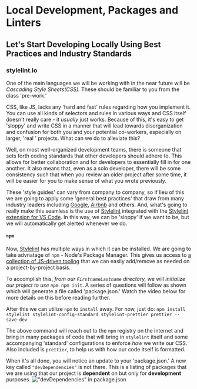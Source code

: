 # Local Development, Packages and Linters

## Let's Start Developing Locally Using Best Practices and Industry Standards

### stylelint.io

One of the main languages we will be working with in the near future will be _Cascading Style Sheets(CSS)._ These should be familiar to you from the class 'pre-work.'

CSS, like JS, lacks any 'hard and fast' rules regarding how you implement it. You can use all kinds of selectors and rules in various ways and CSS itself doesn't really care - it _usually_ just works. Because of this, it's easy to get 'sloppy' and write CSS in a manner that will lead towards disorganization and confusion for both you and your potential co-workers, especially on larger, 'real ' projects. What can we do to alleviate this?

Well, on most well-organized development teams, there is someone that sets forth coding standards that other developers should adhere to. This allows for better collaboration and for developers to essentially fill in for one another. It also means that, even as a solo developer, there will be some consistency such that when you review an older project after some time, it will be easier for you to make sense of what you wrote previously.

These 'style guides' can vary from company to company, so if lieu of this we are going to apply some 'general best practices' that draw from many industry leaders including [Google,](https://google.github.io/styleguide/htmlcssguide.html#CSS_Formatting_Rules) [Airbnb](https://github.com/airbnb/css#css) and others. And, what's going to really make this seamless is the use of [Stylelint](stylelint.io) integrated with the [Stylelint extension for VS Code](https://marketplace.visualstudio.com/items?itemName=shinnn.stylelint). In this way, we can be 'sloppy' if we want to be, but we will automatically get alerted whenever we do.

#### `npm`

Now, [Stylelint](https://stylelint.io/user-guide/node-api) has multiple ways in which it can be installed. We are going to take advnatage of `npm` - Node's Package Manager. This gives us access to [a collection of JS-driven tooling](https://www.npmjs.com/) that we can easily add/remove as needed on a project-by-project basis. 

To accomplish this, *from our `FirstnameLastname` directory,* we will _initialize our project to use `npm`_. `npm init`. A series of questions will follow as shown which will generate a file called 'package.json.' Watch the video below for more details on this before reading further.

After this we can utilize `npm` to `install` away. For now, just do: `npm install stylelint stylelint-config-standard stylelint-prettier prettier --save-dev`

The above command will reach out to the `npm` registry on the internet and bring in many packages of code that will bring in `stylelint` itself and some accompanying 'standard' configurations to enforce *how* we write our CSS. Also included is `prettier`, to help us with how our code itself is formatted.

When it's all done, you will notice an update to your 'package.json.' A new key called `"devDependencies"` is not there. This is a listing of packages that we are using that our project is **dependent** on but only for **development** purposes. !["devDependencies" in package.json](https://www.dropbox.com/s/d7jj1im0b539tyj/devDependencies.png?dl=0)

